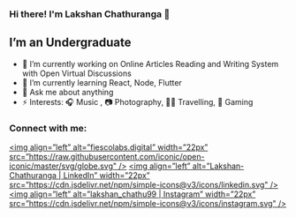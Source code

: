 ### Hi there! I'm Lakshan Chathuranga 👋

## I’m an Undergraduate

- 🔭 I’m currently working on Online Articles Reading and Writing System with Open Virtual Discussions
- 🌱 I’m currently learning React, Node, Flutter
- 💬 Ask me about anything
- ⚡ Interests: 🎧 Music , 📷 Photography, 🚶‍♂️ Travelling, 🎯 Gaming

### Connect with me:

[<img align=”left” alt=”fiescolabs.digital” width=”22px” src=”https://raw.githubusercontent.com/iconic/open-iconic/master/svg/globe.svg" />][website]
[<img align=”left” alt=”Lakshan-Chathuranga | LinkedIn” width=”22px” src=”https://cdn.jsdelivr.net/npm/simple-icons@v3/icons/linkedin.svg" />][linkedin]
[<img align=”left” alt=”lakshan_chathu99 | Instagram” width=”22px” src=”https://cdn.jsdelivr.net/npm/simple-icons@v3/icons/instagram.svg" />][instagram]
  
[website]: http://fiescolabs.digital/
[instagram]: https://instagram.com/lakshan_chathu99
[linkedin]: https://linkedin.com/in/lakshan-chathuranga
